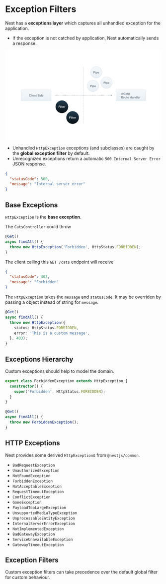 # Exception Filters

Nest has a **exceptions layer** which captures all unhandled exception for the application.

- If the exception is not catched by application, Nest automatically sends a response.

![Exception Filters](img/exception-filter-1.png)

- Unhandled `HttpException` exceptions (and subclasses) are caught by the **global exception filter** by default.
- Unrecognized exceptions return a automatic `500 Internal Server Error` JSON response.

```json
{
  "statusCode": 500,
  "message": "Internal server error"
}
```

## Base Exceptions

`HttpException` is the **base exception**.

The `CatsController` could throw

```typescript
@Get()
async findAll() {
  throw new HttpException('Forbidden', HttpStatus.FORBIDDEN);
}
```

The client calling this `GET /cats` endpoint will receive

```json
{
  "statusCode": 403,
  "message": "Forbidden"
}
```

The `HttpException` takes the `message` and `statusCode`. It may be overriden by passing a object instead of string for `message`.

```typescript
@Get()
async findAll() {
  throw new HttpException({
    status: HttpStatus.FORBIDDEN,
    error: 'This is a custom message',
  }, 403);
}
```

## Exceptions Hierarchy

Custom exceptions should help to model the domain.

```typescript
export class ForbiddenException extends HttpException {
  constructor() {
    super('Forbidden', HttpStatus.FORBIDDEN);
  }
}
```

```typescript
@Get()
async findAll() {
  throw new ForbiddenException();
}
```

## HTTP Exceptions

Nest provides some derived `HttpException`s from `@nestjs/common`.

- `BadRequestException`
- `UnauthorizedException`
- `NotFoundException`
- `ForbiddenException`
- `NotAcceptableException`
- `RequestTimeoutException`
- `ConflictException`
- `GoneException`
- `PayloadTooLargeException`
- `UnsupportedMediaTypeException`
- `UnprocessableEntityException`
- `InternalServerErrorException`
- `NotImplementedException`
- `BadGatewayException`
- `ServiceUnavailableException`
- `GatewayTimeoutException`

## Exception Filters

Custom exception filters can take precedence over the default global filter for custom behaviour.